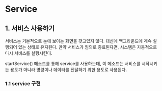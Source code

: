 # Service 



## 1. 서비스 사용하기 

서비스는 기본적으로 눈에 보이는 화면을 갖고있지 않다. 대신에 백그라운드에 계속 실행되어 있는 상태로 유지된다. 만약 서비스가 임의로 종료된다면, 시스템은 자동적으로 다시 서비스를 실행시킨다. 

startService() 메소드를 통해 service를 사용하는데, 이 메소드는 서비스를 시작시키는 용도가 아니라 명령이나 데이터를 전달하기 위한 용도로 사용된다. 



### 1.1 service 구현 

